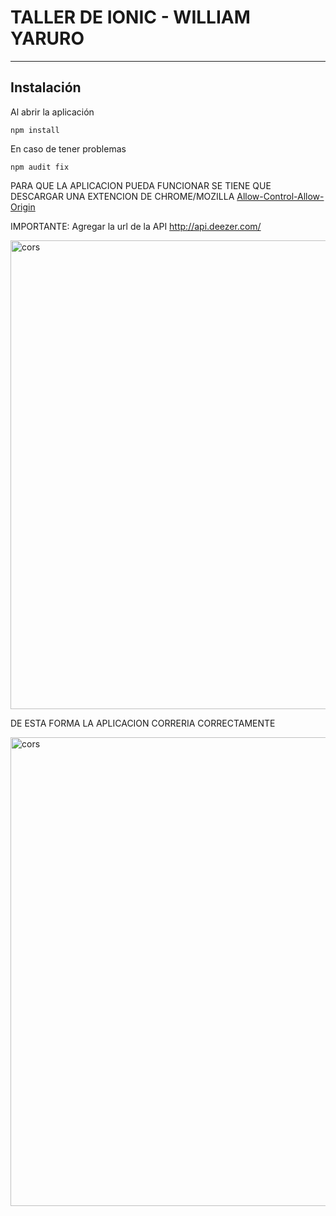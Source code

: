 # TALLER DE IONIC - WILLIAM YARURO
----
## Instalación

Al abrir la aplicación

```
npm install
````
En caso de tener problemas

```
npm audit fix
````
PARA QUE LA APLICACION PUEDA FUNCIONAR SE TIENE QUE DESCARGAR UNA EXTENCION DE CHROME/MOZILLA [Allow-Control-Allow-Origin](https://chrome.google.com/webstore/detail/local-cors/bhachhlaofmplbfnefenmlnflolelkff)

IMPORTANTE: Agregar la url de la API http://api.deezer.com/
<p>
<img src="https://scontent.fbaq2-2.fna.fbcdn.net/v/t1.0-9/104447028_10207260354782953_6892442053906995589_n.jpg?_nc_cat=103&_nc_sid=1480c5&_nc_eui2=AeE5l8u4VH8x6oFTTAx1QIuFdm3KCNo_-Rx2bcoI2j_5HGChXBotWy9UC4LqZNql6lk&_nc_ohc=BwzW1EkpTe4AX_idhuf&_nc_ht=scontent.fbaq2-2.fna&oh=abd7e88e5b05db40bcfcd89efd2c754f&oe=5F13BB7A9" width="750" alt="cors">
</p>

DE ESTA FORMA LA APLICACION CORRERIA CORRECTAMENTE

<p>
<img src="http://prntscr.com/t3orso" width="750" alt="cors">
</p>

